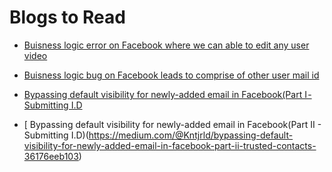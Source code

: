 # Blogs to Read 

- [ Buisness logic error on Facebook where we can able to edit any user video ](https://medium.com/@yaala/trim-private-live-videos-and-access-them-a331447cc82a)

- [ Buisness logic bug on Facebook leads to comprise of other user mail id ](https://iamsaugat.medium.com/a-facebook-bug-that-exposes-email-phone-number-to-your-friends-a980d24e5ea8)

- [ Bypassing default visibility for newly-added email in Facebook(Part I - Submitting I.D ](https://medium.com/@Kntjrld/bypassing-default-visibility-for-newly-added-email-in-facebook-part-i-submitting-i-d-da78142f032d)

- [ Bypassing default visibility for newly-added email in Facebook(Part II - Submitting I.D)(https://medium.com/@Kntjrld/bypassing-default-visibility-for-newly-added-email-in-facebook-part-ii-trusted-contacts-36176eeb103)
